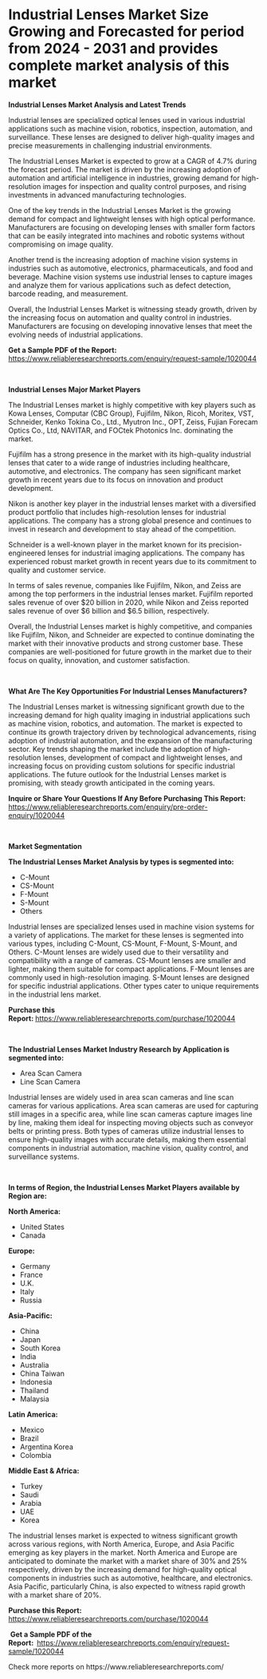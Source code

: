 <p><h1>Industrial Lenses Market Size Growing and Forecasted for period from 2024 - 2031 and provides complete market analysis of this market</h1></p><p><strong>Industrial Lenses Market Analysis and Latest Trends</strong></p>
<p><p>Industrial lenses are specialized optical lenses used in various industrial applications such as machine vision, robotics, inspection, automation, and surveillance. These lenses are designed to deliver high-quality images and precise measurements in challenging industrial environments.</p><p>The Industrial Lenses Market is expected to grow at a CAGR of 4.7% during the forecast period. The market is driven by the increasing adoption of automation and artificial intelligence in industries, growing demand for high-resolution images for inspection and quality control purposes, and rising investments in advanced manufacturing technologies.</p><p>One of the key trends in the Industrial Lenses Market is the growing demand for compact and lightweight lenses with high optical performance. Manufacturers are focusing on developing lenses with smaller form factors that can be easily integrated into machines and robotic systems without compromising on image quality.</p><p>Another trend is the increasing adoption of machine vision systems in industries such as automotive, electronics, pharmaceuticals, and food and beverage. Machine vision systems use industrial lenses to capture images and analyze them for various applications such as defect detection, barcode reading, and measurement.</p><p>Overall, the Industrial Lenses Market is witnessing steady growth, driven by the increasing focus on automation and quality control in industries. Manufacturers are focusing on developing innovative lenses that meet the evolving needs of industrial applications.</p></p>
<p><strong>Get a Sample PDF of the Report:&nbsp;</strong> <a href="https://www.reliableresearchreports.com/enquiry/request-sample/1020044">https://www.reliableresearchreports.com/enquiry/request-sample/1020044</a></p>
<p>&nbsp;</p>
<p><strong>Industrial Lenses Major Market Players</strong></p>
<p><p>The Industrial Lenses market is highly competitive with key players such as Kowa Lenses, Computar (CBC Group), Fujifilm, Nikon, Ricoh, Moritex, VST, Schneider, Kenko Tokina Co., Ltd., Myutron Inc., OPT, Zeiss, Fujian Forecam Optics Co., Ltd, NAVITAR, and FOCtek Photonics Inc. dominating the market. </p><p>Fujifilm has a strong presence in the market with its high-quality industrial lenses that cater to a wide range of industries including healthcare, automotive, and electronics. The company has seen significant market growth in recent years due to its focus on innovation and product development.</p><p>Nikon is another key player in the industrial lenses market with a diversified product portfolio that includes high-resolution lenses for industrial applications. The company has a strong global presence and continues to invest in research and development to stay ahead of the competition.</p><p>Schneider is a well-known player in the market known for its precision-engineered lenses for industrial imaging applications. The company has experienced robust market growth in recent years due to its commitment to quality and customer service.</p><p>In terms of sales revenue, companies like Fujifilm, Nikon, and Zeiss are among the top performers in the industrial lenses market. Fujifilm reported sales revenue of over $20 billion in 2020, while Nikon and Zeiss reported sales revenue of over $6 billion and $6.5 billion, respectively.</p><p>Overall, the Industrial Lenses market is highly competitive, and companies like Fujifilm, Nikon, and Schneider are expected to continue dominating the market with their innovative products and strong customer base. These companies are well-positioned for future growth in the market due to their focus on quality, innovation, and customer satisfaction.</p></p>
<p>&nbsp;</p>
<p><strong>What Are The Key Opportunities For Industrial Lenses Manufacturers?</strong></p>
<p><p>The Industrial Lenses market is witnessing significant growth due to the increasing demand for high quality imaging in industrial applications such as machine vision, robotics, and automation. The market is expected to continue its growth trajectory driven by technological advancements, rising adoption of industrial automation, and the expansion of the manufacturing sector. Key trends shaping the market include the adoption of high-resolution lenses, development of compact and lightweight lenses, and increasing focus on providing custom solutions for specific industrial applications. The future outlook for the Industrial Lenses market is promising, with steady growth anticipated in the coming years.</p></p>
<p><strong>Inquire or Share Your Questions If Any Before Purchasing This Report:</strong> <a href="https://www.reliableresearchreports.com/enquiry/pre-order-enquiry/1020044">https://www.reliableresearchreports.com/enquiry/pre-order-enquiry/1020044</a></p>
<p>&nbsp;</p>
<p><strong>Market Segmentation</strong></p>
<p><strong>The Industrial Lenses Market Analysis by types is segmented into:</strong></p>
<p><ul><li>C-Mount</li><li>CS-Mount</li><li>F-Mount</li><li>S-Mount</li><li>Others</li></ul></p>
<p><p>Industrial lenses are specialized lenses used in machine vision systems for a variety of applications. The market for these lenses is segmented into various types, including C-Mount, CS-Mount, F-Mount, S-Mount, and Others. C-Mount lenses are widely used due to their versatility and compatibility with a range of cameras. CS-Mount lenses are smaller and lighter, making them suitable for compact applications. F-Mount lenses are commonly used in high-resolution imaging. S-Mount lenses are designed for specific industrial applications. Other types cater to unique requirements in the industrial lens market.</p></p>
<p><strong>Purchase this Report:&nbsp;</strong><a href="https://www.reliableresearchreports.com/purchase/1020044">https://www.reliableresearchreports.com/purchase/1020044</a></p>
<p>&nbsp;</p>
<p><strong>The Industrial Lenses Market Industry Research by Application is segmented into:</strong></p>
<p><ul><li>Area Scan Camera</li><li>Line Scan Camera</li></ul></p>
<p><p>Industrial lenses are widely used in area scan cameras and line scan cameras for various applications. Area scan cameras are used for capturing still images in a specific area, while line scan cameras capture images line by line, making them ideal for inspecting moving objects such as conveyor belts or printing press. Both types of cameras utilize industrial lenses to ensure high-quality images with accurate details, making them essential components in industrial automation, machine vision, quality control, and surveillance systems.</p></p>
<p>&nbsp;</p>
<p><strong>In terms of Region, the Industrial Lenses Market Players available by Region are:</strong></p>
<p>
    <p> <strong> North America: </strong>
        <ul>
            <li>United States</li>
            <li>Canada</li>
        </ul>
        </p> 
    <p> <strong> Europe: </strong>
        <ul>
            <li>Germany</li>
            <li>France</li>
            <li>U.K.</li>
            <li>Italy</li>
            <li>Russia</li>
        </ul>
        </p> 
    <p> <strong> Asia-Pacific: </strong>
        <ul>
            <li>China</li>
            <li>Japan</li>
            <li>South Korea</li>
            <li>India</li>
            <li>Australia</li>
            <li>China Taiwan</li>
            <li>Indonesia</li>
            <li>Thailand</li>
            <li>Malaysia</li>
        </ul>
        </p> 
    <p> <strong> Latin America: </strong>
        <ul>
            <li>Mexico</li>
            <li>Brazil</li>
            <li>Argentina Korea</li>
            <li>Colombia</li>
        </ul>
        </p> 
    <p> <strong> Middle East & Africa: </strong>
        <ul>
            <li>Turkey</li>
            <li>Saudi</li>
            <li>Arabia</li>
            <li>UAE</li>
            <li>Korea</li>
        </ul>
    </p>
    </p>
<p><p>The industrial lenses market is expected to witness significant growth across various regions, with North America, Europe, and Asia Pacific emerging as key players in the market. North America and Europe are anticipated to dominate the market with a market share of 30% and 25% respectively, driven by the increasing demand for high-quality optical components in industries such as automotive, healthcare, and electronics. Asia Pacific, particularly China, is also expected to witness rapid growth with a market share of 20%.</p></p>
<p><strong>Purchase this Report: </strong><a href="https://www.reliableresearchreports.com/purchase/1020044">https://www.reliableresearchreports.com/purchase/1020044</a></p>
<p>&nbsp;<strong>Get a Sample PDF of the Report:&nbsp;&nbsp;</strong><a href="https://www.reliableresearchreports.com/enquiry/request-sample/1020044">https://www.reliableresearchreports.com/enquiry/request-sample/1020044</a></p>
<p><strong></strong></p>
<p>Check more reports on https://www.reliableresearchreports.com/</p>